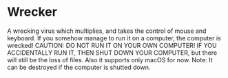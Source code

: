 # Wrecker
A wrecking virus which multiplies, and takes the control of mouse and keyboard. If you somehow manage to run it on a computer, the computer is wrecked! CAUTION: DO NOT RUN IT ON YOUR OWN COMPUTER! IF YOU ACCIDENTALLY RUN IT, THEN SHUT DOWN YOUR COMPUTER, but there will still be the loss of files. Also it supports only macOS for now. 
Note: It can be destroyed if the computer is shutted down.
